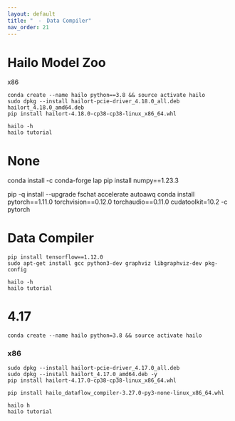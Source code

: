 ```yaml
---
layout: default
title: "　-　Data Compiler"
nav_order: 21
---
```


# Hailo Model Zoo
x86
```
conda create --name hailo python==3.8 && source activate hailo
sudo dpkg --install hailort-pcie-driver_4.18.0_all.deb hailort_4.18.0_amd64.deb
pip install hailort-4.18.0-cp38-cp38-linux_x86_64.whl
```
```
hailo -h
hailo tutorial
```

# None
conda install -c conda-forge lap
pip install numpy==1.23.3

pip -q install --upgrade fschat accelerate autoawq
conda install pytorch==1.11.0 torchvision==0.12.0 torchaudio==0.11.0 cudatoolkit=10.2 -c pytorch
# Data Compiler
```
pip install tensorflow==1.12.0
sudo apt-get install gcc python3-dev graphviz libgraphviz-dev pkg-config

hailo -h
hailo tutorial
```

# 4.17
```
conda create --name hailo python=3.8 && source activate hailo
```
### x86
```
sudo dpkg --install hailort-pcie-driver_4.17.0_all.deb
sudo dpkg --install hailort_4.17.0_amd64.deb -y
pip install hailort-4.17.0-cp38-cp38-linux_x86_64.whl
```
```
pip install hailo_dataflow_compiler-3.27.0-py3-none-linux_x86_64.whl
```
```
hailo h
hailo tutorial
```


